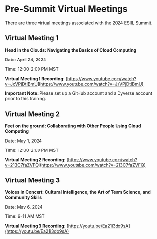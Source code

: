 # Pre-Summit Virtual Meetings


There are three virtual meetings associated with the 2024 ESIIL Summit.
## Virtual Meeting 1

**Head in the Clouds: Navigating the Basics of Cloud Computing**

Date: April 24, 2024

Time: 12:00-2:00 PM MST

**Virtual Meeting 1 Recording**: [https://www.youtube.com/watch?v=JxVPjDtIBmU](https://www.youtube.com/watch?v=JxVPjDtIBmU)

**Important Note:** Please set up a GitHub account and a Cyverse account prior to this training.

## Virtual Meeting 2

**Feet on the ground: Collaborating with Other People Using Cloud Computing**

Date:  May 1, 2024

Time: 12:00-2:00 PM MST


**Virtual Meeting 2 Recording**: [https://www.youtube.com/watch?v=213C7faZVFQ](https://www.youtube.com/watch?v=213C7faZVFQ)



## Virtual Meeting 3

**Voices in Concert: Cultural Intelligence, the Art of Team Science, and Community Skills**

Date: May 6, 2024

Time: 9-11 AM MST

**Virtual Meeting 3 Recording**: [https://youtu.be/Ea21i3do9sA](https://youtu.be/Ea21i3do9sA)
